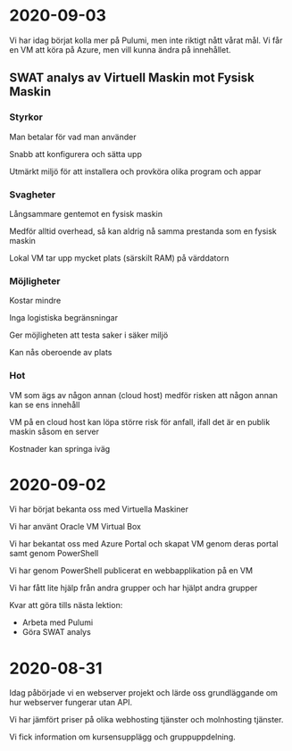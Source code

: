 
# 2020-09-03

Vi har idag börjat kolla mer på Pulumi, men inte riktigt nått vårat mål. Vi får en VM att köra på Azure, men vill kunna ändra på innehållet.

## SWAT analys av Virtuell Maskin mot Fysisk Maskin

### Styrkor

Man betalar för vad man använder

Snabb att konfigurera och sätta upp

Utmärkt miljö för att installera och provköra olika program och appar

### Svagheter

Långsammare gentemot en fysisk maskin

Medför alltid overhead, så kan aldrig nå samma prestanda som en fysisk maskin

Lokal VM tar upp mycket plats (särskilt RAM) på värddatorn

### Möjligheter

Kostar mindre 

Inga logistiska begränsningar

Ger möjligheten att testa saker i säker miljö

Kan nås oberoende av plats

### Hot

VM som ägs av någon annan (cloud host) medför risken att någon annan kan se ens innehåll

VM på en cloud host kan löpa större risk för anfall, ifall det är en publik maskin såsom en server 

Kostnader kan springa iväg


# 2020-09-02
Vi har börjat bekanta oss med Virtuella Maskiner

Vi har använt Oracle VM Virtual Box

Vi har bekantat oss med Azure Portal och skapat VM genom deras portal samt genom PowerShell

Vi har genom PowerShell publicerat en webbapplikation på en VM

Vi har fått lite hjälp från andra grupper och har hjälpt andra grupper

Kvar att göra tills nästa lektion: 
* Arbeta med Pulumi
* Göra SWAT analys


# 2020-08-31
Idag påbörjade vi en webserver projekt och lärde oss grundläggande om hur webserver fungerar utan API.

Vi har jämfört priser på olika webhosting tjänster och molnhosting tjänster.

Vi fick information om kursensupplägg och gruppuppdelning.
